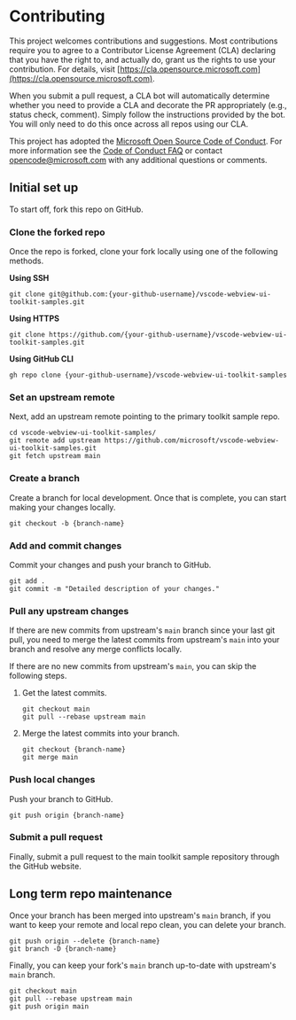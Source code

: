 # Contributing

This project welcomes contributions and suggestions. Most contributions require you to agree to a Contributor License Agreement (CLA) declaring that you have the right to, and actually do, grant us the rights to use your contribution. For details, visit [https://cla.opensource.microsoft.com](https://cla.opensource.microsoft.com).

When you submit a pull request, a CLA bot will automatically determine whether you need to provide a CLA and decorate the PR appropriately (e.g., status check, comment). Simply follow the instructions provided by the bot. You will only need to do this once across all repos using our CLA.

This project has adopted the [Microsoft Open Source Code of Conduct](https://opensource.microsoft.com/codeofconduct/). For more information see the [Code of Conduct FAQ](https://opensource.microsoft.com/codeofconduct/faq/) or contact [opencode@microsoft.com](mailto:opencode@microsoft.com) with any additional questions or comments.

## Initial set up

To start off, fork this repo on GitHub.

### Clone the forked repo

Once the repo is forked, clone your fork locally using one of the following methods.

**Using SSH**

```
git clone git@github.com:{your-github-username}/vscode-webview-ui-toolkit-samples.git
```

**Using HTTPS**

```
git clone https://github.com/{your-github-username}/vscode-webview-ui-toolkit-samples.git
```

**Using GitHub CLI**

```
gh repo clone {your-github-username}/vscode-webview-ui-toolkit-samples
```

### Set an upstream remote

Next, add an upstream remote pointing to the primary toolkit sample repo.

```
cd vscode-webview-ui-toolkit-samples/
git remote add upstream https://github.com/microsoft/vscode-webview-ui-toolkit-samples.git
git fetch upstream main
```

### Create a branch

Create a branch for local development. Once that is complete, you can start making your changes locally.

```
git checkout -b {branch-name}
```

### Add and commit changes

Commit your changes and push your branch to GitHub.

```
git add .
git commit -m "Detailed description of your changes."
```

### Pull any upstream changes

If there are new commits from upstream's `main` branch since your last git pull, you need
to merge the latest commits from upstream's `main` into your branch and resolve any
merge conflicts locally.

If there are no new commits from upstream's `main`, you can skip the following steps.

1. Get the latest commits.

    ```
    git checkout main
    git pull --rebase upstream main
    ```

2. Merge the latest commits into your branch.

    ```
    git checkout {branch-name}
    git merge main
    ```

### Push local changes

Push your branch to GitHub.

```
git push origin {branch-name}
```

### Submit a pull request

Finally, submit a pull request to the main toolkit sample repository through the GitHub website.

## Long term repo maintenance

Once your branch has been merged into upstream's `main` branch, if you want to keep your remote and local repo clean, you can delete your branch.

```
git push origin --delete {branch-name}
git branch -D {branch-name}
```

Finally, you can keep your fork's `main` branch up-to-date with upstream's `main` branch.

```
git checkout main
git pull --rebase upstream main
git push origin main
```
